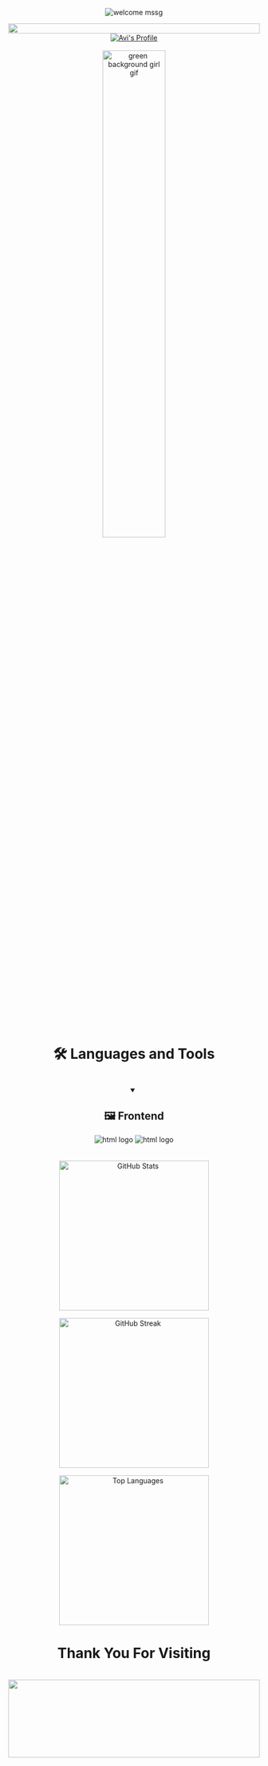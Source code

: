 <div align="center">
<!--     <h1>Hey there!! Welcome ✨😊</h1> -->
<!-- [![Typing SVG](https://readme-typing-svg.demolab.com?font=Doto&weight=700&size=25&pause=1000&color=19F805F7&center=true&vCenter=true&width=446&lines=Hey%F0%9F%91%8B+there!!+welcome%E2%9C%A8%F0%9F%A4%A9)](https://git.io/typing-svg) -->
<!--     <img align="center" src="https://media.giphy.com/media/hvRJCLFzcasrR4ia7z/giphy.gif" width="35" left="20px"> -->
    
<img src="https://readme-typing-svg.demolab.com?font=Doto&weight=700&size=45&pause=1000&color=dadada&center=true&vCenter=true&width=900&lines=+Hey%F0%9F%91%8B+there!!+welcome%E2%9C%A8%F0%9F%A4%A9" alt="welcome mssg"/><!--<br>-->
<!--<img src="https://user-images.githubusercontent.com/73097560/115834477-dbab4500-a447-11eb-908a-139a6edaec5c.gif"><br> -->
<!--Line -->
<img src="https://i.imgur.com/dBaSKWF.gif" height="20" width="100%">
</div>

<div align="center">
<a href="https://github.com/avi-codesmith">
    <img src="https://img.shields.io/badge/Profile-Avi%20-19f80582.svg?style=for-the-badge" alt="Avi's Profile"> 
</a> 
 
<!--     <img src="https://img.shields.io/badge/Profile-Avi%20-19F805F7.svg?style=for-the-badge" alt="Avi Profile"> </a>  -->
<!--     <img src="https://komarev.com/ghpvc/?username=skAvi&color=red"/> -->
</div>

<!-- ![it's me](./) -->
<br>

<div align="center">
    <img src="https://media.giphy.com/media/v1.Y2lkPTc5MGI3NjExbXUweHN4dmRlenZlazQ1M2I1NjNlbGE1aDlwZXVibzdhbTNteDBxNyZlcD12MV9naWZzX3NlYXJjaCZjdD1n/bGgsc5mWoryfgKBx1u/giphy.gif" alt="green background girl gif" width="50%">
</div>
<div align="center">
<h1>🛠️ Languages and Tools</h1>
<br>
<details open>
    <summary><h2>🖼️ Frontend</h2></summary>
    <img alt="html logo" src="https://img.shields.io/badge/HTML5-E34F26.svg?style=for-the-badge&logo=html5&logoColor=white">
    <img alt="html logo" src="https://img.shields.io/badge/CSS3-1572B6.svg?style=for-the-badge&logo=css3&logoColor=white">
</details>

</div>
<br>
<br>
<div align="center">
<!--  <h1>Streak's 🔥</h1>
 <br> -->
<!--     [![GitHub Streak] (https://streak-stats.demolab.com?user=skAvi&theme=chartreuse-dark&date_format=j%20M%5B%20Y%5D&mode=weekly&background=15F80009&border=19F80582&stroke=19F80582&ring=19F805F7&fire=FDFF35FD&currStreakNum=FDFF35&currStreakLabel=FDFF35&dates=19F805F7)(https://git.io/streak-stats)] -->
<img src="https://github-readme-stats.vercel.app/api?username=avi-codesmith&theme=dark&hide_border=false&include_all_commits=false&count_private=false" alt="GitHub Stats" style="width: 300px; margin-bottom: 15px;" />
<br />
<img src="https://github-readme-streak-stats.herokuapp.com/?user=avi-codesmith&theme=dark&hide_border=false" alt="GitHub Streak" style="width: 300px; margin-bottom: 15px;" />
<br />
<img src="https://github-readme-stats.vercel.app/api/top-langs/?username=avi-codesmith&theme=dark&hide_border=false&include_all_commits=false&count_private=false&layout=compact" alt="Top Languages" style="width: 300px;" />



<h1>Thank You For Visiting</h1>
<br>
<img src="https://raw.githubusercontent.com/trinib/trinib/82213791fa9ff58d3ca768ddd6de2489ec23ffca/images/footer.svg" width="100%" height="20%">
